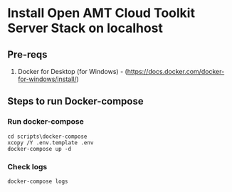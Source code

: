 # Install Open AMT Cloud Toolkit Server Stack on localhost

## Pre-reqs
1.	Docker for Desktop (for Windows)  - (https://docs.docker.com/docker-for-windows/install/)

## Steps to run Docker-compose

### Run docker-compose

``` shell
cd scripts\docker-compose
xcopy /Y .env.template .env
docker-compose up -d
```

### Check logs

``` shell
docker-compose logs
```

